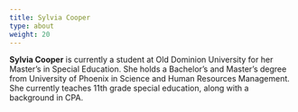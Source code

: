 ```yaml
---
title: Sylvia Cooper
type: about
weight: 20
---
```


**Sylvia Cooper** is currently a student at Old Dominion University for her Master’s in Special Education. She holds a Bachelor’s and Master’s degree from University of Phoenix in Science and Human Resources Management. She currently teaches 11th grade special education, along with a background in CPA. 